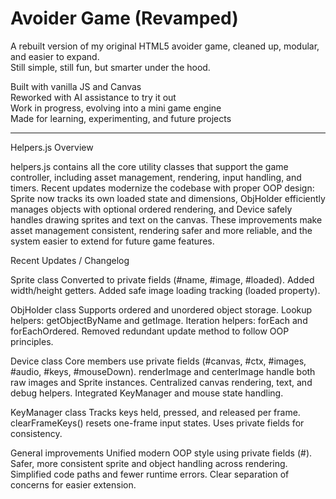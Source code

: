 # Avoider Game (Revamped)

A rebuilt version of my original HTML5 avoider game, cleaned up, modular, and easier to expand.  
Still simple, still fun, but smarter under the hood.

Built with vanilla JS and Canvas  
Reworked with  AI assistance to try it out  
Work in progress, evolving into a mini game engine  
Made for learning, experimenting, and future projects

-------------------------------------------------------------
Helpers.js Overview

helpers.js contains all the core utility classes that support the game controller, including asset management, rendering, input handling, and timers. Recent updates modernize the codebase with proper OOP design: Sprite now tracks its own loaded state and dimensions, ObjHolder efficiently manages objects with optional ordered rendering, and Device safely handles drawing sprites and text on the canvas. These improvements make asset management consistent, rendering safer and more reliable, and the system easier to extend for future game features.

Recent Updates / Changelog

Sprite class
	Converted to private fields (#name, #image, #loaded).
	Added width/height getters.
	Added safe image loading tracking (loaded property).

ObjHolder class
	Supports ordered and unordered object storage.
	Lookup helpers: getObjectByName and getImage.
	Iteration helpers: forEach and forEachOrdered.
	Removed redundant update method to follow OOP principles.

Device class
	Core members use private fields (#canvas, #ctx, #images, #audio, #keys, #mouseDown).
	renderImage and centerImage handle both raw images and Sprite instances.
	Centralized canvas rendering, text, and debug helpers.
	Integrated KeyManager and mouse state handling.

KeyManager class
	Tracks keys held, pressed, and released per frame.
	clearFrameKeys() resets one-frame input states.
	Uses private fields for consistency.

General improvements
	Unified modern OOP style using private fields (#).
	Safer, more consistent sprite and object handling across rendering.
	Simplified code paths and fewer runtime errors.
	Clear separation of concerns for easier extension.



